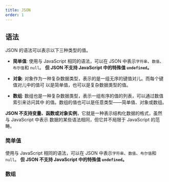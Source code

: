 ```yaml
---
title: JSON
order: 1
---
```


## 语法

JSON 的语法可以表示以下三种类型的值。

- **简单值**: 使用与 JavaScript 相同的语法，可以在 JSON 中表示`字符串`、`数值`、`布尔值`和 `null`。
  **但 JSON 不支持 JavaScript 中的特殊值 `undefined`。**

- **对象**: 对象作为一种复杂数据类型，表示的是一组无序的键值对儿。而每个键值对儿中的值可
  以是简单值，也可以是复杂数据类型的值。

- **数组**: 数组也是一种复杂数据类型，表示一组有序的值的列表，可以通过数值索引来访问其中
  的值。数组的值也可以是任意类型——简单值、对象或数组。

**JSON 不支持变量、函数或对象实例**，它就是一种表示结构化数据的格式，虽然与 JavaScript 中表示
数据的某些语法相同，但它并不局限于 JavaScript 的范畴。

### 简单值

使用与 JavaScript 相同的语法，可以在 JSON 中表示`字符串`、`数值`、`布尔值`和 `null`。
**但 JSON 不支持 JavaScript 中的特殊值 `undefined`。**

### 数组
